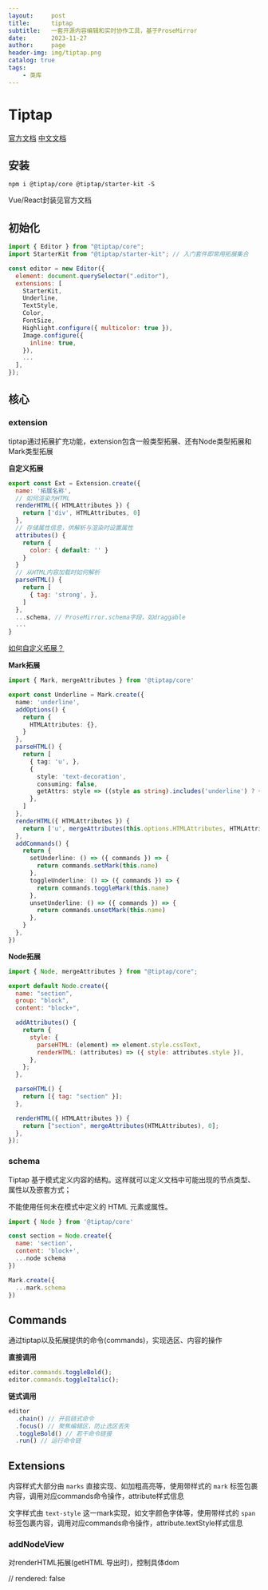 ```yaml
---
layout:     post
title:      tiptap
subtitle:   一套开源内容编辑和实时协作工具，基于ProseMirror
date:       2023-11-27
author:     page
header-img: img/tiptap.png
catalog: true
tags:
    - 类库
---
```


# Tiptap

[官方文档](https://tiptap.dev/) [中文文档](https://www.itxst.com/tiptap/tutorial.html)

## 安装

```shell
npm i @tiptap/core @tiptap/starter-kit -S
```

Vue/React封装见官方文档

## 初始化

```js
import { Editor } from "@tiptap/core";
import StarterKit from "@tiptap/starter-kit"; // 入门套件即常用拓展集合

const editor = new Editor({
  element: document.querySelector(".editor"),
  extensions: [
    StarterKit,
    Underline,
    TextStyle,
    Color,
    FontSize,
    Highlight.configure({ multicolor: true }),
    Image.configure({
      inline: true,
    }),
    ...
  ],
});
```

## 核心

### extension

tiptap通过拓展扩充功能，extension包含一般类型拓展、还有Node类型拓展和Mark类型拓展

**自定义拓展**

```js
export const Ext = Extension.create({
  name: '拓展名称',
  // 如何渲染为HTML
  renderHTML({ HTMLAttributes }) {
    return ['div', HTMLAttributes, 0]
  },
  // 存储属性信息，供解析与渲染时设置属性
  attributes() {
    return {
      color: { default: '' }
    }
  }
  // 从HTML内容加载时如何解析
  parseHTML() {
    return [
      { tag: 'strong', },
    ]
  },
  ...schema, // ProseMirror.schema字段，如draggable
  ...
}
```

[如何自定义拓展？](https://tiptap.dev/guide/custom-extensions)

**Mark拓展**

```ts
import { Mark, mergeAttributes } from '@tiptap/core'

export const Underline = Mark.create({
  name: 'underline',
  addOptions() {
    return {
      HTMLAttributes: {},
    }
  },
  parseHTML() {
    return [
      { tag: 'u', },
      {
        style: 'text-decoration',
        consuming: false,
        getAttrs: style => ((style as string).includes('underline') ? {} : false),
      },
    ]
  },
  renderHTML({ HTMLAttributes }) {
    return ['u', mergeAttributes(this.options.HTMLAttributes, HTMLAttributes), 0]
  },
  addCommands() {
    return {
      setUnderline: () => ({ commands }) => {
        return commands.setMark(this.name)
      },
      toggleUnderline: () => ({ commands }) => {
        return commands.toggleMark(this.name)
      },
      unsetUnderline: () => ({ commands }) => {
        return commands.unsetMark(this.name)
      },
    }
  },
})
```

**Node拓展**

```js
import { Node, mergeAttributes } from "@tiptap/core";

export default Node.create({
  name: "section",
  group: "block",
  content: "block+",

  addAttributes() {
    return {
      style: {
        parseHTML: (element) => element.style.cssText,
        renderHTML: (attributes) => ({ style: attributes.style }),
      },
    };
  },

  parseHTML() {
    return [{ tag: "section" }];
  },

  renderHTML({ HTMLAttributes }) {
    return ["section", mergeAttributes(HTMLAttributes), 0];
  },
});
```

### schema

Tiptap 基于模式定义内容的结构。这样就可以定义文档中可能出现的节点类型、属性以及嵌套方式；

不能使用任何未在模式中定义的 HTML 元素或属性。

```js
import { Node } from '@tiptap/core'

const section = Node.create({
  name: 'section',
  content: 'block+',
  ...node schema
})

Mark.create({
  ...mark.schema
})
```

## Commands

通过tiptap以及拓展提供的命令(commands)，实现选区、内容的操作

**直接调用**

```js
editor.commands.toggleBold();
editor.commands.toggleItalic();
```

**链式调用**

```js
editor
  .chain() // 开启链式命令
  .focus() // 聚焦编辑区，防止选区丢失
  .toggleBold() // 若干命令链接 
  .run() // 运行命令链
```

## Extensions

内容样式大部分由 `marks` 直接实现、如加粗高亮等，使用带样式的 `mark` 标签包裹内容，调用对应commands命令操作，attribute样式信息

文字样式由 `text-style` 这一mark实现，如文字颜色字体等，使用带样式的 `span` 标签包裹内容，调用对应commands命令操作，attribute.textStyle样式信息

### addNodeView

对renderHTML拓展(getHTML 导出时)，控制具体dom

// rendered: false

